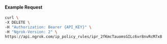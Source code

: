 <!-- Code generated for API Clients. DO NOT EDIT. -->

#### Example Request

```bash
curl \
-X DELETE \
-H "Authorization: Bearer {API_KEY}" \
-H "Ngrok-Version: 2" \
https://api.ngrok.com/ip_policy_rules/ipr_2fKmcTauomsGILc6vr8nvRcM7x8
```
